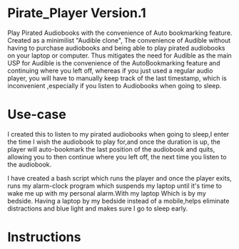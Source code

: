 # Pirate_Player Version.1
Play Pirated Audiobooks with the convenience of Auto bookmarking feature. Created as a minimilist "Audible clone", The convenience of Audible without having to purchase audiobooks and being able to play pirated audiobooks on your laptop or computer. Thus mitigates the need for Audible as the main USP for Audible is the convenience of the AutoBookmarking feature and continuing where you left off, whereas if you just used a regular audio player, you will have to manually keep track of the last timestamp, which is inconvenient ,especially if you listen to Audiobooks when going to sleep.

# Use-case
I created this to listen to my pirated audiobooks when going to sleep,I enter the time I wish the audiobook to play for,and once the duration is up, the player will auto-bookmark the last position of the audiobook and quits, allowing you to then continue where you left off, the next time you listen to the audiobook.

I have created a bash script which runs the player and once the player exits, runs my alarm-clock program which suspends my laptop until it's time to wake me up with my personal alarm.With my laptop Which is by my bedside. Having a laptop by my bedside instead of a mobile,helps eliminate distractions and blue light and makes sure I go to sleep early.

# Instructions
